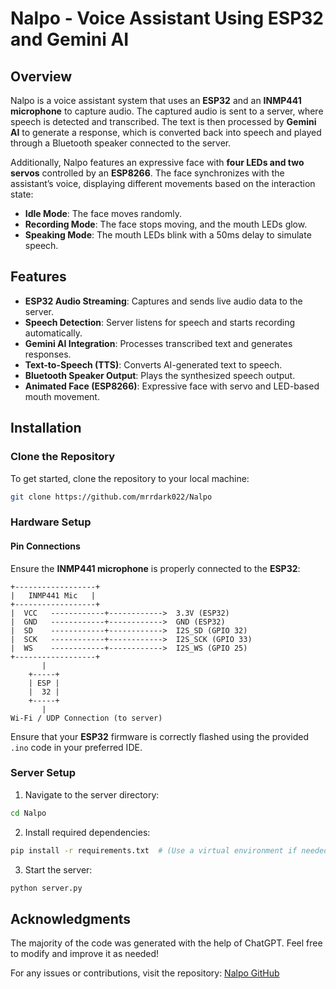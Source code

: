 # Nalpo - Voice Assistant Using ESP32 and Gemini AI

## Overview
Nalpo is a voice assistant system that uses an **ESP32** and an **INMP441 microphone** to capture audio. The captured audio is sent to a server, where speech is detected and transcribed. The text is then processed by **Gemini AI** to generate a response, which is converted back into speech and played through a Bluetooth speaker connected to the server.

Additionally, Nalpo features an expressive face with **four LEDs and two servos** controlled by an **ESP8266**. The face synchronizes with the assistant’s voice, displaying different movements based on the interaction state:
- **Idle Mode**: The face moves randomly.
- **Recording Mode**: The face stops moving, and the mouth LEDs glow.
- **Speaking Mode**: The mouth LEDs blink with a 50ms delay to simulate speech.

## Features
- **ESP32 Audio Streaming**: Captures and sends live audio data to the server.
- **Speech Detection**: Server listens for speech and starts recording automatically.
- **Gemini AI Integration**: Processes transcribed text and generates responses.
- **Text-to-Speech (TTS)**: Converts AI-generated text to speech.
- **Bluetooth Speaker Output**: Plays the synthesized speech output.
- **Animated Face (ESP8266)**: Expressive face with servo and LED-based mouth movement.

## Installation

### Clone the Repository
To get started, clone the repository to your local machine:
```bash
git clone https://github.com/mrrdark022/Nalpo
```

### Hardware Setup
#### Pin Connections
Ensure the **INMP441 microphone** is properly connected to the **ESP32**:
```
+------------------+
|   INMP441 Mic   |
+------------------+
|  VCC   ------------+------------>  3.3V (ESP32)
|  GND   ------------+------------>  GND (ESP32)
|  SD    ------------+------------>  I2S_SD (GPIO 32)
|  SCK   ------------+------------>  I2S_SCK (GPIO 33)
|  WS    ------------+------------>  I2S_WS (GPIO 25)
+------------------+
       |
    +-----+
    | ESP |
    |  32 |
    +-----+
       |
Wi-Fi / UDP Connection (to server)
```
Ensure that your **ESP32** firmware is correctly flashed using the provided `.ino` code in your preferred IDE.

### Server Setup
1. Navigate to the server directory:
```bash
cd Nalpo
```
2. Install required dependencies:
```bash
pip install -r requirements.txt  # (Use a virtual environment if needed)
```
3. Start the server:
```bash
python server.py
```

## Acknowledgments
The majority of the code was generated with the help of ChatGPT. Feel free to modify and improve it as needed!

For any issues or contributions, visit the repository: [Nalpo GitHub](https://github.com/mrrdark022/Nalpo)


